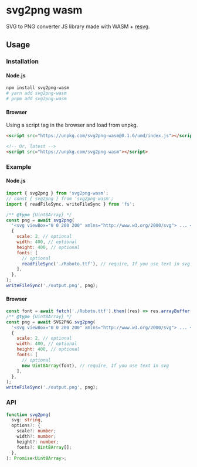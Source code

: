 # svg2png wasm

SVG to PNG converter JS library made with WASM + [resvg](https://crates.io/crates/resvg).

## Usage

### Installation

#### Node.js

```sh
npm install svg2png-wasm
# yarn add svg2png-wasm
# pnpm add svg2png-wasm
```

#### Browser

Using a script tag in the browser and load from unpkg.

```html
<script src="https://unpkg.com/svg2png-wasm@0.1.6/umd/index.js"></script>

<!-- Or, latest -->
<script src="https://unpkg.com/svg2png-wasm"></script>
```

### Example

#### Node.js

```js
import { svg2png } from 'svg2png-wasm';
// const { svg2png } from 'svg2png-wasm';
import { readFileSync, writeFileSync } from 'fs';

/** @type {Uint8Array} */
const png = await svg2png(
  '<svg viewBox="0 0 200 200" xmlns="http://www.w3.org/2000/svg"> ... </svg>',
  {
    scale: 2, // optional
    width: 400, // optional
    height: 400, // optional
    fonts: [
      // optional
      readFileSync('./Roboto.ttf'), // require, If you use text in svg
    ],
  },
);
writeFileSync('./output.png', png);
```

#### Browser

```js
const font = await fetch('./Roboto.ttf').then((res) => res.arrayBuffer());
/** @type {Uint8Array} */
const png = await SVG2PNG.svg2png(
  '<svg viewBox="0 0 200 200" xmlns="http://www.w3.org/2000/svg"> ... </svg>',
  {
    scale: 2, // optional
    width: 400, // optional
    height: 400, // optional
    fonts: [
      // optional
      new Uint8Array(font), // require, If you use text in svg
    ],
  },
);
writeFileSync('./output.png', png);
```

### API

```ts
function svg2png(
  svg: string,
  options?: {
    scale?: number;
    width?: number;
    height?: number;
    fonts?: Uint8Array[];
  },
): Promise<Uint8Array>;
```
